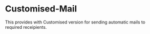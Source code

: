 # Customised-Mail
This provides with Customised version for sending automatic mails to required receipients.
